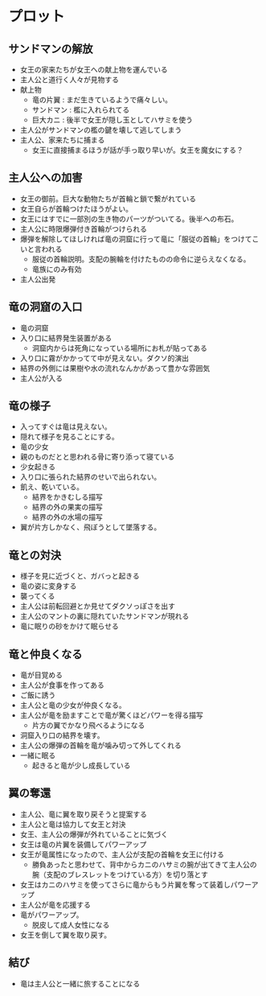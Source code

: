 # プロット

## サンドマンの解放
* 女王の家来たちが女王への献上物を運んでいる
* 主人公と道行く人々が見物する
* 献上物
  * 竜の片翼 : まだ生きているようで痛々しい。
  * サンドマン : 檻に入れられてる
  * 巨大カニ : 後半で女王が隠し玉としてハサミを使う
* 主人公がサンドマンの檻の鍵を壊して逃してしまう
* 主人公、家来たちに捕まる
  * 女王に直接捕まるほうが話が手っ取り早いが。女王を魔女にする？

## 主人公への加害
* 女王の御前。巨大な動物たちが首輪と鎖で繋がれている
* 女王自らが首輪つけたほうがよい。
* 女王にはすでに一部別の生き物のパーツがついてる。後半への布石。
* 主人公に時限爆弾付き首輪がつけられる
* 爆弾を解除してほしければ竜の洞窟に行って竜に「服従の首輪」をつけてこいと言われる
  * 服従の首輪説明。支配の腕輪を付けたものの命令に逆らえなくなる。
  * 竜族にのみ有効
* 主人公出発

## 竜の洞窟の入口
* 竜の洞窟
* 入り口に結界発生装置がある
  * 洞窟内からは死角になっている場所にお札が貼ってある
* 入り口に霧がかかってて中が見えない。ダクソ的演出
* 結界の外側には果樹や水の流れなんかがあって豊かな雰囲気
* 主人公が入る

## 竜の様子
* 入ってすぐは竜は見えない。
* 隠れて様子を見ることにする。
* 竜の少女
* 親のものだとと思われる骨に寄り添って寝ている
* 少女起きる
* 入り口に張られた結界のせいで出られない。
* 飢え、乾いている。
  * 結界をかきむしる描写
  * 結界の外の果実の描写
  * 結界の外の水場の描写
* 翼が片方しかなく、飛ぼうとして墜落する。

## 竜との対決
* 様子を見に近づくと、ガバっと起きる
* 竜の姿に変身する
* 襲ってくる
* 主人公は前転回避とか見せてダクソっぽさを出す
* 主人公のマントの裏に隠れていたサンドマンが現れる
* 竜に眠りの砂をかけて眠らせる

## 竜と仲良くなる
* 竜が目覚める
* 主人公が食事を作ってある
* ご飯に誘う
* 主人公と竜の少女が仲良くなる。
* 主人公が竜を励ますことで竜が驚くほどパワーを得る描写
  * 片方の翼でかなり飛べるようになる
* 洞窟入り口の結界を壊す。
* 主人公の爆弾の首輪を竜が噛み切って外してくれる
* 一緒に眠る
  * 起きると竜が少し成長している

## 翼の奪還
* 主人公、竜に翼を取り戻そうと提案する
* 主人公と竜は協力して女王と対決
* 女王、主人公の爆弾が外れていることに気づく
* 女王は竜の片翼を装備してパワーアップ
* 女王が竜属性になったので、主人公が支配の首輪を女王に付ける
  * 勝負あったと思わせて、背中からカニのハサミの腕が出てきて主人公の腕（支配のブレスレットをつけている方）を切り落とす
* 女王はカニのハサミを使ってさらに竜からもう片翼を奪って装着しパワーアップ
* 主人公が竜を応援する
* 竜がパワーアップ。
  * 脱皮して成人女性になる
* 女王を倒して翼を取り戻す。

## 結び
* 竜は主人公と一緒に旅することになる
